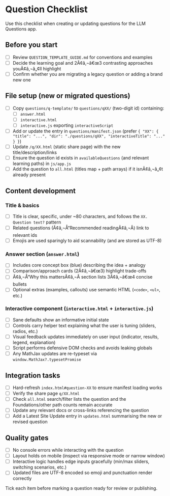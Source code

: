 ﻿# Question Checklist

Use this checklist when creating or updating questions for the LLM Questions app.

## Before you start

- [ ] Review `QUESTION_TEMPLATE_GUIDE.md` for conventions and examples
- [ ] Decide the learning goal and 2Ã¢â‚¬â€œ3 contrasting approaches youÃ¢â‚¬â„¢ll highlight
- [ ] Confirm whether you are migrating a legacy question or adding a brand new one

## File setup (new or migrated questions)

- [ ] Copy `questions/q-template/` to `questions/qXX/` (two-digit id) containing:
  - [ ] `answer.html`
  - [ ] `interactive.html`
  - [ ] `interactive.js` exporting `interactiveScript`
- [ ] Add or update the entry in `questions/manifest.json` (prefer `{ "XX": { "title": "...", "dir": "./questions/qXX", "interactiveTitle": "..." } }`)
- [ ] Update `/q/XX.html` (static share page) with the new title/description/links
- [ ] Ensure the question id exists in `availableQuestions` (and relevant learning paths) in `js/app.js`
- [ ] Add the question to `all.html` (titles map + path arrays) if it isnÃ¢â‚¬â„¢t already present

## Content development

### Title & basics

- [ ] Title is clear, specific, under ~80 characters, and follows the `XX. Question text?` pattern
- [ ] Related questions (Ã¢â‚¬Å“Recommended readingÃ¢â‚¬Â) link to relevant ids
- [ ] Emojis are used sparingly to aid scannability (and are stored as UTF-8)

### Answer section (`answer.html`)

- [ ] Includes core concept box (blue) describing the idea + analogy
- [ ] Comparison/approach cards (2Ã¢â‚¬â€œ3) highlight trade-offs
- [ ] Ã¢â‚¬Å“Why this mattersÃ¢â‚¬Â section lists 3Ã¢â‚¬â€œ4 concise bullets
- [ ] Optional extras (examples, callouts) use semantic HTML (`<code>`, `<ul>`, etc.)

### Interactive component (`interactive.html` + `interactive.js`)

- [ ] Sane defaults show an informative initial state
- [ ] Controls carry helper text explaining what the user is tuning (sliders, radios, etc.)
- [ ] Visual feedback updates immediately on user input (indicator, results, legend, explanation)
- [ ] Script performs defensive DOM checks and avoids leaking globals
- [ ] Any MathJax updates are re-typeset via `window.MathJax?.typesetPromise`

## Integration tasks

- [ ] Hard-refresh `index.html#question-XX` to ensure manifest loading works
- [ ] Verify the share page `q/XX.html`
- [ ] Check `all.html` search/filter lists the question and the Foundations/other path counts remain accurate
- [ ] Update any relevant docs or cross-links referencing the question
- [ ] Add a Latest Site Update entry in `updates.html` summarising the new or revised question

## Quality gates

- [ ] No console errors while interacting with the question
- [ ] Layout holds on mobile (inspect via responsive mode or narrow window)
- [ ] Interactive logic handles edge inputs gracefully (min/max sliders, switching scenarios, etc.)
- [ ] Updated files are UTF-8 encoded so emoji and punctuation render correctly

Tick each item before marking a question ready for review or publishing.


